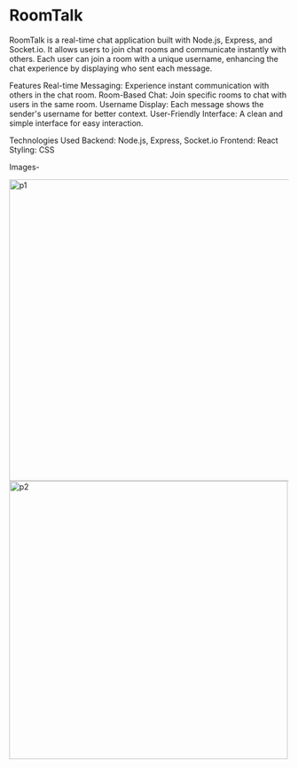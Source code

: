 # RoomTalk
RoomTalk is a real-time chat application built with Node.js, Express, and Socket.io. It allows users to join chat rooms and communicate instantly with others. Each user can join a room with a unique username, enhancing the chat experience by displaying who sent each message.

Features
Real-time Messaging: Experience instant communication with others in the chat room.
Room-Based Chat: Join specific rooms to chat with users in the same room.
Username Display: Each message shows the sender's username for better context.
User-Friendly Interface: A clean and simple interface for easy interaction.

Technologies Used
Backend: Node.js, Express, Socket.io
Frontend: React
Styling: CSS

Images-

<img width="544" alt="p1" src="https://github.com/Shubh220904/RoomTalk/assets/128568970/19319f1c-6863-4c0f-ac3a-0f453b6f477f">
<img width="502" alt="p2" src="https://github.com/Shubh220904/RoomTalk/assets/128568970/b00c2def-f430-4d86-9fc7-7b54e99c46f3">
